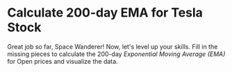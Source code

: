 # Calculate 200-day EMA for Tesla Stock

Great job so far, Space Wanderer! Now, let's level up your skills. Fill in the missing pieces to calculate the 200-day *Exponential Moving Average (EMA)* for Open prices and visualize the data.
